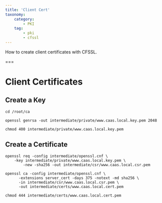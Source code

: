 ```yaml
---
title: 'Client Cert'
taxonomy:
    category:
        - PKI
    tag:
        - pki
        - cfssl
---
```


How to create client certificates with CFSSL.

===

# Client Certificates
## Create a Key
```
cd /root/ca

openssl genrsa -out intermediate/private/www.caas.local.key.pem 2048

chmod 400 intermediate/private/www.caas.local.key.pem
```

## Create a Certificate
```
openssl req -config intermediate/openssl.cnf \
    -key intermediate/private/www.caas.local.key.pem \
		-new -sha256 -out intermediate/csr/www.caas.local.csr.pem

openssl ca -config intermediate/openssl.cnf \
      -extensions server_cert -days 375 -notext -md sha256 \
      -in intermediate/csr/www.caas.local.csr.pem \
      -out intermediate/certs/www.caas.local.cert.pem

chmod 444 intermediate/certs/www.caas.local.cert.pem
```

